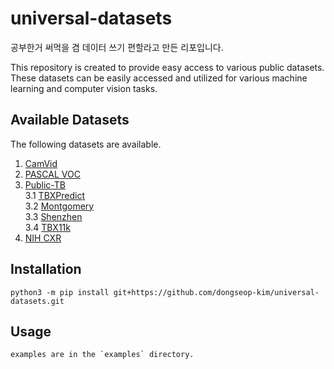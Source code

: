 # universal-datasets

공부한거 써먹을 겸 데이터 쓰기 편할라고 만든 리포입니다.   

This repository is created to provide easy access to various public datasets. These datasets can be easily accessed and utilized for various machine learning and computer vision tasks.


## Available Datasets
The following datasets are available.
1. [CamVid](./univdt/components/README.md)
2. [PASCAL VOC](./univdt/components/README.md#2-pascal-voc)   
3. [Public-TB](./univdt/components/README.md#3-public-tuberculosis)    
    3.1 [TBXPredict](./univdt/components/README.md#31-tb-predict)   
    3.2 [Montgomery](./univdt/components/README.md#32-montgomery)   
    3.3 [Shenzhen](./univdt/components/README.md#33-shenzhen)   
    3.4 [TBX11k](./univdt/components/README.md#34-tbx11k)   
4. [NIH CXR](./univdt/components/README.md#4-nih-cxr-chest-x-ray14)

## Installation

    python3 -m pip install git+https://github.com/dongseop-kim/universal-datasets.git

## Usage

    examples are in the `examples` directory.

